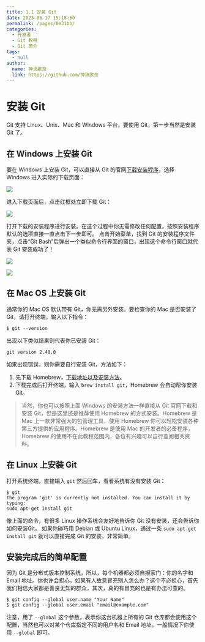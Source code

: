 ```yaml
---
title: 1.1 安装 Git
date: 2023-06-17 15:18:50
permalink: /pages/0e31bb/
categories:
  - 开发者
  - Git 教程
  - Git 简介
tags:
  - null
author: 
  name: 神流歌奈
  link: https://github.com/神流歌奈
---
```

# 安装 Git

Git 支持 Linux、Unix、Mac 和 Windows 平台，要使用 Git，第一步当然是安装 Git 了。

## 在 Windows 上安装 Git

要在 Windows 上安装 Git，可以直接从 Git 的官网[下载安装程序](https://git-scm.com/downloads)，选择 Windows 进入实际的下载页面：

![](https://ushio.oss-cn-shanghai.aliyuncs.com/kana/git-guide/11.1.png)

进入下载页面后，点击红框处立即下载 Git：

![](https://ushio.oss-cn-shanghai.aliyuncs.com/kana/git-guide/11.2.png)

打开下载的安装程序进行安装。在这个过程中你无需修改任何配置，按照安装程序默认的选项直接一直点击下一步即可。
点击开始菜单，找到 Git 的安装程序文件夹，点击“Git Bash”后弹出一个类似命令行界面的窗口，出现这个命令行窗口就代表 Git 安装成功了！

![](https://ushio.oss-cn-shanghai.aliyuncs.com/kana/git-guide/11.3.png)

![](https://ushio.oss-cn-shanghai.aliyuncs.com/kana/git-guide/11.4.png)

## 在 Mac OS 上安装 Git

通常你的 Mac OS 默认带有 Git，你无需另外安装。要检查你的 Mac 是否安装了 Git，请打开终端，输入以下指令：
```shell
$ git --version
```
出现以下类似结果则代表你已安装 Git：
```shell
git version 2.40.0
```
如果出现错误，则你需要自行安装 Git，方法如下：

1. 先下载 Homebrew，[下载地址以及安装方法](https://brew.sh/)。
2. 下载完成后打开终端，输入 `brew install git`，Homebrew 会自动帮你安装 Git。
> 当然，你也可以按照上面 Windows 的安装方法一样直接从 Git 官网下载和安装 Git，但是这里还是推荐使用 Homebrew 的方式安装。Homebrew 是 Mac 上一款非常强大的包管理工具，使用 Homebrew 你可以轻松安装各种第三方提供的应用程序。Homebrew 是使用 Mac 的开发者的必备程序，Homebrew 的使用不在此教程范围内，各位有兴趣可以自行查阅相关资料。

## 在 Linux 上安装 Git

打开系统终端，直接输入 `git` 然后回车，看看系统有没有安装 Git：
```shell
$ git
The program 'git' is currently not installed. You can install it by typing:
sudo apt-get install git
```
像上面的命令，有很多 Linux 操作系统会友好地告诉你 Git 没有安装，还会告诉你如何安装Git。
如果你碰巧用 Debian 或 Ubuntu Linux，通过一条 `sudo apt-get install git` 就可以直接完成 Git 的安装，非常简单。
## 安装完成后的简单配置

因为 Git 是分布式版本控制系统，所以，每个机器都必须自报家门：你的名字和 Email 地址。你也许会担心，如果有人故意冒充别人怎么办？这个不必担心，首先我们相信大家都是善良无知的群众，其次，真的有冒充的也是有办法可查的。
```shell
$ git config --global user.name "Your Name"
$ git config --global user.email "email@example.com"
```
注意，用了 `--global` 这个参数，表示你这台机器上所有的 Git 仓库都会使用这个配置，当然也可以对某个仓库指定不同的用户名和 Email 地址。一般情况下你使用 `--global` 即可。
